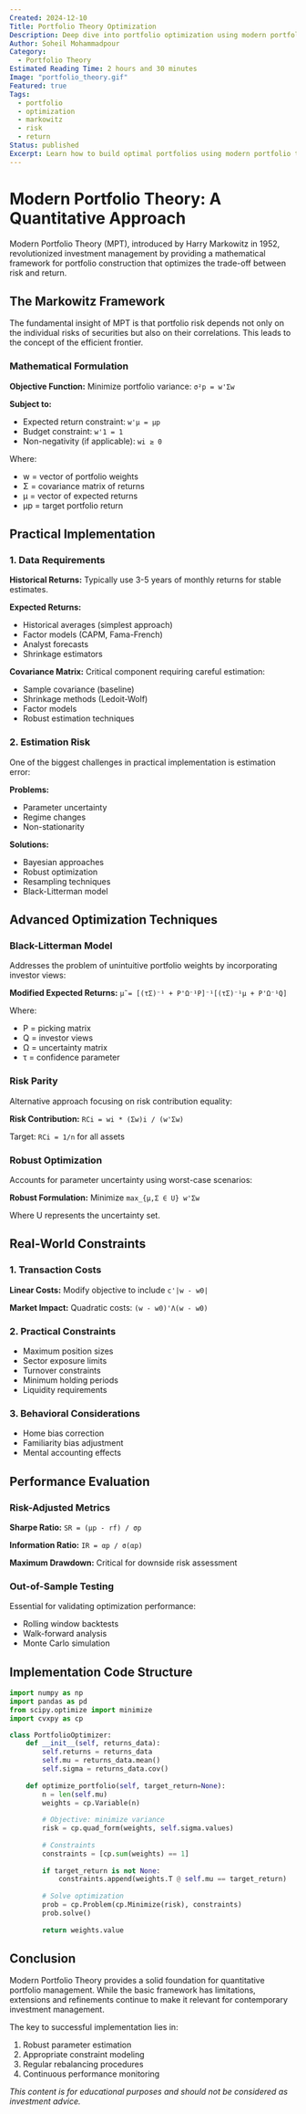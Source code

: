 ```yaml
---
Created: 2024-12-10
Title: Portfolio Theory Optimization
Description: Deep dive into portfolio optimization using modern portfolio theory, including practical implementation with Python and real-world constraints.
Author: Soheil Mohammadpour
Category:
  - Portfolio Theory
Estimated Reading Time: 2 hours and 30 minutes
Image: "portfolio_theory.gif"
Featured: true
Tags:
  - portfolio
  - optimization
  - markowitz
  - risk
  - return
Status: published
Excerpt: Learn how to build optimal portfolios using modern portfolio theory, including practical constraints and real-world implementation challenges.
---
```


# Modern Portfolio Theory: A Quantitative Approach

Modern Portfolio Theory (MPT), introduced by Harry Markowitz in 1952, revolutionized investment management by providing a mathematical framework for portfolio construction that optimizes the trade-off between risk and return.

## The Markowitz Framework

The fundamental insight of MPT is that portfolio risk depends not only on the individual risks of securities but also on their correlations. This leads to the concept of the efficient frontier.

### Mathematical Formulation

**Objective Function:**
Minimize portfolio variance: `σ²p = w'Σw`

**Subject to:**
- Expected return constraint: `w'μ = μp`
- Budget constraint: `w'1 = 1`
- Non-negativity (if applicable): `wi ≥ 0`

Where:
- w = vector of portfolio weights
- Σ = covariance matrix of returns
- μ = vector of expected returns
- μp = target portfolio return

## Practical Implementation

### 1. Data Requirements

**Historical Returns:**
Typically use 3-5 years of monthly returns for stable estimates.

**Expected Returns:**
- Historical averages (simplest approach)
- Factor models (CAPM, Fama-French)
- Analyst forecasts
- Shrinkage estimators

**Covariance Matrix:**
Critical component requiring careful estimation:
- Sample covariance (baseline)
- Shrinkage methods (Ledoit-Wolf)
- Factor models
- Robust estimation techniques

### 2. Estimation Risk

One of the biggest challenges in practical implementation is estimation error:

**Problems:**
- Parameter uncertainty
- Regime changes
- Non-stationarity

**Solutions:**
- Bayesian approaches
- Robust optimization
- Resampling techniques
- Black-Litterman model

## Advanced Optimization Techniques

### Black-Litterman Model

Addresses the problem of unintuitive portfolio weights by incorporating investor views:

**Modified Expected Returns:**
`μ̃ = [(τΣ)⁻¹ + P'Ω⁻¹P]⁻¹[(τΣ)⁻¹μ + P'Ω⁻¹Q]`

Where:
- P = picking matrix
- Q = investor views
- Ω = uncertainty matrix
- τ = confidence parameter

### Risk Parity

Alternative approach focusing on risk contribution equality:

**Risk Contribution:**
`RCi = wi * (Σw)i / (w'Σw)`

Target: `RCi = 1/n` for all assets

### Robust Optimization

Accounts for parameter uncertainty using worst-case scenarios:

**Robust Formulation:**
Minimize `max_{μ,Σ ∈ U} w'Σw`

Where U represents the uncertainty set.

## Real-World Constraints

### 1. Transaction Costs

**Linear Costs:**
Modify objective to include `c'|w - w0|`

**Market Impact:**
Quadratic costs: `(w - w0)'Λ(w - w0)`

### 2. Practical Constraints

- Maximum position sizes
- Sector exposure limits
- Turnover constraints
- Minimum holding periods
- Liquidity requirements

### 3. Behavioral Considerations

- Home bias correction
- Familiarity bias adjustment
- Mental accounting effects

## Performance Evaluation

### Risk-Adjusted Metrics

**Sharpe Ratio:**
`SR = (μp - rf) / σp`

**Information Ratio:**
`IR = αp / σ(αp)`

**Maximum Drawdown:**
Critical for downside risk assessment

### Out-of-Sample Testing

Essential for validating optimization performance:
- Rolling window backtests
- Walk-forward analysis
- Monte Carlo simulation

## Implementation Code Structure

```python
import numpy as np
import pandas as pd
from scipy.optimize import minimize
import cvxpy as cp

class PortfolioOptimizer:
    def __init__(self, returns_data):
        self.returns = returns_data
        self.mu = returns_data.mean()
        self.sigma = returns_data.cov()
    
    def optimize_portfolio(self, target_return=None):
        n = len(self.mu)
        weights = cp.Variable(n)
        
        # Objective: minimize variance
        risk = cp.quad_form(weights, self.sigma.values)
        
        # Constraints
        constraints = [cp.sum(weights) == 1]
        
        if target_return is not None:
            constraints.append(weights.T @ self.mu == target_return)
        
        # Solve optimization
        prob = cp.Problem(cp.Minimize(risk), constraints)
        prob.solve()
        
        return weights.value
```

## Conclusion

Modern Portfolio Theory provides a solid foundation for quantitative portfolio management. While the basic framework has limitations, extensions and refinements continue to make it relevant for contemporary investment management.

The key to successful implementation lies in:
1. Robust parameter estimation
2. Appropriate constraint modeling
3. Regular rebalancing procedures
4. Continuous performance monitoring

*This content is for educational purposes and should not be considered as investment advice.* 